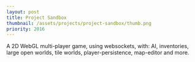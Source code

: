 ```yaml
---
layout: post
title: Project Sandbox
thumbnail: /assets/projects/project-sandbox/thumb.png
priority: 2016
---
```


A 2D WebGL multi-player game, using websockets, with: AI, inventories, large open worlds, tile worlds,
player-persistence, map-editor and more.
